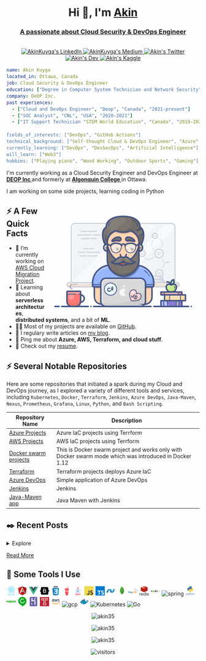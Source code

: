 <h1 align="center">Hi 👋, I'm <a href="https://www.linkedin.com/in/akin35/"> Akin </h1>
<h3 align="center">A passionate about Cloud Security & DevOps Engineer</h3>

<p align="center">
<br/>
<a href="https://www.linkedin.com/in/akinkuyga">
  <img alt="AkinKuyga's LinkedIn" width="100px" height="35px" src="https://img.shields.io/badge/LinkedIn-0077B5?style=for-the-badge&logo=linkedin&logoColor=white" />
</a>
<a href="https://akinkuyga.medium.com">
  <img alt="AkinKuyga's Medium" width="100px" height="35px" src="https://img.shields.io/badge/Medium-12100E?style=for-the-badge&logo=medium&logoColor=white"/>
</a>
<a href="https://twitter.com/akink35">
  <img alt="Akin's Twitter" width="100px" height="35px" src="https://img.shields.io/badge/Twitter-1DA1F2?style=for-the-badge&logo=twitter&logoColor=white"/>
</a>
<a href="https://dev.to/akinkuyga35">
  <img alt="Akin's Dev" width="100px" height="35px" src="https://img.shields.io/badge/dev.to-0A0A0A?style=for-the-badge&logo=devdotto&logoColor=white"/>
</a>
<a href="https://www.kaggle.com/akinkuyga35">
  <img alt="Akin's Kaggle" width="100px" height="35px" src="https://img.shields.io/badge/Kaggle-20BEFF?style=for-the-badge&logo=Kaggle&logoColor=white" />
</a>
<br>
</p>

```yaml
name: Akin Kuyga
located_in: Ottawa, Canada
job: Cloud Security & DevOps Engineer
education: ["Degree in Computer System Technician and Network Security", "Master's in Physics", "Bachelor's in Physics"]
company: DeOP Inc.
past experiences: 
  - ["Cloud and DevOps Engineer", "Deop", "Canada", "2021-present"]
  - ["SOC Analyst", "CNL", "USA", "2020-2021"]
  - ["IT Support Technician "STEM World Education", "Canada", "2019-2020"]

fields_of_interests: ["DevOps", "GitHub Actions"]
technical_background: ["Self-thought Cloud & DevOps Engineer", "Azure", "AWS", "Terraform", "Kubernetes", "Docker", "IaC","CI/CD", "Jenkins","Azure DevOps", "GitOps", "Power Platform"]
currently_learning: ["DevOps", "DevSecOps", "Artificial Intelligence"]
will_learn: ["Web3"]
hobbies: ["Playing piano", "Wood Working", "Outdoor Sports", "Gaming"]
```

<p>I'm currently working as a Cloud Security Engineer and DevOps Engineer at <strong><a href="https://www.deop.ca">DEOP Inc </a></strong> and formerly at <strong><a href="https://www.algonquincollege.ca">Algonquin College </a></strong> in Ottawa. </p>
<p>I am working on some side projects, learning coding in Python</p>

</p>

<img align="right"
     alt="DevOps"
     width="400"
     src="./images/DevOps.gif"/>

<h2>⚡️ A Few Quick Facts</h2>
<ul>
<li>🔭 I’m currently working on <a href="https://github.com/akin35/migitation">AWS Cloud Migration Project</a>.</li>
<li>🧐 Learning about <strong>serverless architectures</strong>, <strong>distributed systems</strong>, and a bit of <strong>ML</strong>.</li>
<li>👨‍💻 Most of my projects are available on <a href="https://github.com/akin35">GitHub</a>.</li>
<li>📝 I regulary write articles on <a href="https://akinkuyga.medium.com">my blog</a>.</li>
<li>💬 Ping me about <strong>Azure, AWS, Terraform, and cloud stuff</strong>.</li>
<li>📙 Check out my <a href="https://www.akinkuyga.com/resume/resume.pdf">resume</a>.</li>
</ul>

<h2>⚡️ Several Notable Repositories</h2>

Here are some repositories that initiated a spark during my Cloud and DevOps journey, as I explored a variety of different tools and services, including `Kubernetes`, `Docker`, `Terraform`, `Jenkins`, `Azure DevOps`, `Java-Maven`, `Nexus`, `Prometheus`, `Grafana`, `Linux`, `Python`, and `Bash Scripting`.


  | Repository Name | Description  |
  | ------ | ------ |
  | [Azure Projects](https://github.com/akin35/TerraformAzure) | Azure IaC projects using Terrform |
  | [AWS Projects](https://github.com/akin35/TerraformAzure) | AWS IaC projects using Terrform |
  | [Docker swarm projects](https://github.com/akin35/docker-swarm-visualizer) | This is Docker swarm project and works only with Docker swarm mode which was introduced in Docker 1.12 |
  | [Terraform](https://github.com/akin35/TerraformAzure) | Terraform projects deploys Azure IaC|
  | [Azure DevOps]() | Simple application of Azure DevOps |
  | [Jenkins](https://github.com/akin35/java-maven-app) | Jenkins |
  | [Java-Maven app](https://github.com/akin35/maven_tomcat_jenkins) | Java Maven with Jenkins |

<h2>✒️ Recent Posts</h2>
<details>
    <summary>Explore</summary>
    <li><a target="_blank" href="https://medium.com/@akinkuyga35/how-to-set-up-jenkins-using-docker-on-macos-a-step-by-step-guide-c6647e826045">How to Set Up Jenkins using Docker on MacOS: A Step-by-Step Guide — February 26, 2023</a></li>
    <li><a target="_blank" href="https://blog.akinkuyga35.com">⚡ The Fastest Way to Develop and Deploy Your Next Project — June 09, 2022</a></li>
</details>
<p><a target="_blank" href="https://akinkuyga35.medium.com">Read More</a></p>
<h2>🚀 Some Tools I Use</h2>
<p align="left">
<img src="https://raw.githubusercontent.com/devicons/devicon/master/icons/react/react-original-wordmark.svg" alt="react" width="25" height="25" />
<img src="https://raw.githubusercontent.com/devicons/devicon/master/icons/angularjs/angularjs-original.svg" alt="angular-js" width="25" height="25" />
<img src="https://raw.githubusercontent.com/devicons/devicon/master/icons/vuejs/vuejs-original.svg" alt="vue" width="25" height="25" />
<img src="https://raw.githubusercontent.com/devicons/devicon/master/icons/bootstrap/bootstrap-plain.svg" alt="bootstrap" width="25" height="25" />
<img src="https://raw.githubusercontent.com/devicons/devicon/master/icons/css3/css3-original-wordmark.svg" alt="css3" width="25" height="25" />
<img src="https://raw.githubusercontent.com/devicons/devicon/master/icons/gulp/gulp-plain.svg" alt="gulp" width="25" height="25" />
<img src="https://raw.githubusercontent.com/devicons/devicon/master/icons/java/java-original-wordmark.svg" alt="java" width="25" height="25" />
<img src="https://raw.githubusercontent.com/devicons/devicon/master/icons/javascript/javascript-original.svg" alt="javascript" width="25" height="25" />
<img src="https://raw.githubusercontent.com/devicons/devicon/master/icons/typescript/typescript-original.svg" alt="typescript" width="25" height="25" />
<img src="https://raw.githubusercontent.com/devicons/devicon/master/icons/dot-net/dot-net-original.svg" alt=".NET" width="25" height="25" />
<img src="https://raw.githubusercontent.com/devicons/devicon/master/icons/mongodb/mongodb-original.svg" alt="mongodb" width="25" height="25" />
<img src="https://raw.githubusercontent.com/devicons/devicon/master/icons/mysql/mysql-original-wordmark.svg" alt="mysql" width="25" height="25" />
<img src="https://raw.githubusercontent.com/devicons/devicon/master/icons/redis/redis-original-wordmark.svg" alt="redis" width="25" height="25" />
<img src="https://raw.githubusercontent.com/devicons/devicon/master/icons/nodejs/nodejs-original-wordmark.svg" alt="nodejs" width="25" height="25" />
<img src="https://www.vectorlogo.zone/logos/springio/springio-icon.svg" alt="spring" width="25" height="25" />
<img src="https://raw.githubusercontent.com/devicons/devicon/master/icons/python/python-original-wordmark.svg" alt="python" width="25" height="25" />
<img src="https://raw.githubusercontent.com/devicons/devicon/master/icons/nginx/nginx-original.svg" alt="nginx" width="25" height="25" />
<img src="https://raw.githubusercontent.com/devicons/devicon/master/icons/cucumber/cucumber-plain.svg" alt="cucumber" width="25" height="25" />
<img src="https://raw.githubusercontent.com/devicons/devicon/master/icons/heroku/heroku-plain.svg" alt="heroku" width="25" height="25" />
<img src="https://raw.githubusercontent.com/devicons/devicon/master/icons/travis/travis-plain.svg" alt="travis" width="25" height="25" />
<img src="https://raw.githubusercontent.com/github/explore/80688e429a7d4ef2fca1e82350fe8e3517d3494d/topics/aws/aws.png" alt="aws" width="25" height="25" />
<img src="https://www.vectorlogo.zone/logos/google_cloud/google_cloud-icon.svg" alt="gcp" width="25" height="25" />
<img src="https://raw.githubusercontent.com/devicons/devicon/master/icons/docker/docker-original.svg" alt="Docker" width="25" height="25" />
<img src="https://www.vectorlogo.zone/logos/kubernetes/kubernetes-icon.svg" alt="Kubernetes" width="25" height="25" />
<img src="https://cdn.jsdelivr.net/gh/devicons/devicon/icons/go/go-original.svg" alt="Go" width="25" height="25" />
</p>

<p align="center">
  <img src="https://github-readme-stats.vercel.app/api/top-langs?username=akin35&show_icons=true&locale=en&layout=compact"
         alt="akin35" /></p>

<p align="center">
  <img src="https://github-readme-stats.vercel.app/api?username=akin35&show_icons=true&locale=en&count_private=true" alt="akin35" /> </p>

<p align="center">
        <img src="https://github-readme-streak-stats.herokuapp.com/?user=akin35"
         alt="akin35" /></p>

<p align="center">
<img src="https://visitor-badge.glitch.me/badge?page_id=akin35.akin35" alt="visitors"/></p>
